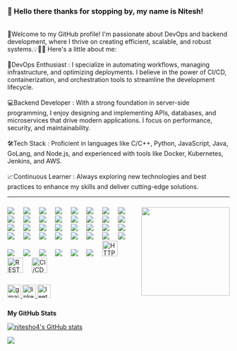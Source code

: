 <h4 align="left"><h3>👋 Hello there thanks for stopping by, my name is <b>Nitesh!</b></h3><br>🚀Welcome to my GitHub profile! I'm passionate about DevOps and backend development, where I thrive on creating efficient, scalable, and robust systems.💡👨‍💻 Here's a little about me:<br><br>🔧DevOps Enthusiast : I specialize in automating workflows, managing infrastructure, and optimizing deployments. I believe in the power of CI/CD, containerization, and orchestration tools to streamline the development lifecycle.<br><br>
💻Backend Developer : With a strong foundation in server-side programming, I enjoy designing and implementing APIs, databases, and microservices that drive modern applications. I focus on performance, security, and maintainability.<br><br>
🛠️Tech Stack : Proficient in languages like C/C++, Python, JavaScript, Java, GoLang, and Node.js, and experienced with tools like Docker, Kubernetes, Jenkins, and AWS.<br><br>
📈Continuous Learner : Always exploring new technologies and best practices to enhance my skills and deliver cutting-edge solutions. </h4>
<hr>

###

<img align="right" height="200" src="https://media.tenor.com/cJtDhl2-MP0AAAAi/goku-dragon-ball.gif"  />

###

<div align="left">
	<img  src="https://skillicons.dev/icons?i=html" />
	<img width="12" />
	<img  src="https://skillicons.dev/icons?i=css" />
	<img width="12" />
	<img  src="https://skillicons.dev/icons?i=javascript" />
	<img width="12" />
	<img  src="https://skillicons.dev/icons?i=bootstrap" />
	<img width="12" />
	<img  src="https://skillicons.dev/icons?i=tailwind" />
	<img width="12" />
	<img  src="https://skillicons.dev/icons?i=sass" />
	<img width="12" />
	<img  src="https://skillicons.dev/icons?i=jquery" />
	<img width="12" />
	<img  src="https://skillicons.dev/icons?i=nodejs" />
	<img width="12" />
	<img  src="https://skillicons.dev/icons?i=express" />
	<img width="12" />
	<img  src="https://skillicons.dev/icons?i=firebase" />
	<img width="12" />
	<img  src="https://skillicons.dev/icons?i=mysql" />
	<img width="12" />
	<img  src="https://skillicons.dev/icons?i=postgresql" />
	<img width="12" />
	<img  src="https://skillicons.dev/icons?i=mongodb" />
	<img width="12" />
	<img  src="https://skillicons.dev/icons?i=django" />
	<img width="12" />
	<img  src="https://skillicons.dev/icons?i=react" />
	<img width="12" />
	<img  src="https://skillicons.dev/icons?i=c" />
	<img width="12" />
	<img  src="https://skillicons.dev/icons?i=cpp" />
	<img width="12" />
	<img  src="https://skillicons.dev/icons?i=java" />
	<img width="12" />
	<img  src="https://skillicons.dev/icons?i=python" />
	<img width="12" />
	<img  src="https://skillicons.dev/icons?i=go" />
	<img width="12" />
	<img  src="https://skillicons.dev/icons?i=bash" />
	<img width="12" />
	<img  src="https://skillicons.dev/icons?i=linux" />
	<img width="12" />
	<img  src="https://skillicons.dev/icons?i=git" />
	<img width="12" />
	<img  src="https://skillicons.dev/icons?i=github" />
	<img width="12" />
	<img  src="https://skillicons.dev/icons?i=aws" />
	<img width="12" />
	<img  src="https://skillicons.dev/icons?i=terraform" />
	<img width="12" />
	<img  src="https://skillicons.dev/icons?i=docker" />
	<img width="12" />
	<img  src="https://skillicons.dev/icons?i=kubernetes" />
	<img width="12" />
	<img  src="https://skillicons.dev/icons?i=postman" />
	<img width="12" />
	<img  src="https://skillicons.dev/icons?i=npm" />
	<img width="12" />
	<img  src="https://skillicons.dev/icons?i=typescript" />
	<img width="12" />
	<img  src="https://skillicons.dev/icons?i=jenkins" />
	<img width="12" />
	<img  src="https://skillicons.dev/icons?i=ubuntu" />
	<img width="12" />
	<img  src="https://skillicons.dev/icons?i=windows" />
	<img width="12" />
	<img  src="https://skillicons.dev/icons?i=vscode" />
	<img width="12" />
	<img  src="https://skillicons.dev/icons?i=githubactions" />
	<img width="12" />
	<img  src="https://skillicons.dev/icons?i=vite" />
	<img width="12" />
	<img  src="https://skillicons.dev/icons?i=wordpress" />
	<img width="12" />
	<img width="35" src="https://user-images.githubusercontent.com/25181517/192107854-765620d7-f909-4953-a6da-36e1ef69eea6.png" alt="HTTP" title="HTTP"/>
  <img width="12" />
	<img width="35" src="https://user-images.githubusercontent.com/25181517/192107858-fe19f043-c502-4009-8c47-476fc89718ad.png" alt="REST" title="REST"/>
	<img width="12" />
	<img width="35" src="https://user-images.githubusercontent.com/25181517/183868728-b2e11072-00a5-47e2-8a4e-4ebbb2b8c554.png" alt="CI/CD" title="CI/CD"/>
</div> 

###

<div align="left">
  <a href="mailto:nsc18035@gmail.com" target="_blank">
    <img src="https://img.shields.io/static/v1?message=Gmail&logo=gmail&label=&color=D14836&logoColor=white&labelColor=&style=for-the-badge" height="30" alt="gmail logo"  />
  </a>
  <a href="https://www.linkedin.com/in/nitesho4/" target="_blank">
    <img src="https://img.shields.io/static/v1?message=LinkedIn&logo=linkedin&label=&color=0077B5&logoColor=white&labelColor=&style=for-the-badge" height="30" alt="linkedin logo"  />
  </a>
  <a href="https://leetcode.com/u/nitesho4/" target="_blank">
    <img src="https://img.shields.io/static/v1?message=LeetCode&logo=leetcode&label=&color=FFA116&logoColor=white&labelColor=&style=for-the-badge" height="30" alt="leetcode logo"  />
  </a>
</div>

###


<b>My GitHub Stats</b>

<a href="http://www.github.com/nitesho4"><img src="https://github-readme-stats.vercel.app/api?username=nitesho4&show_icons=true&hide=stars,prs,issues,&title_color=6366f1&text_color=ffffff&icon_color=ec4899&bg_color=0f172a&hide_border=true&show_icons=true" alt="nitesho4's GitHub stats" /></a>

<a href="http://www.github.com/nitesho4"><img src="https://github-readme-streak-stats.herokuapp.com/?user=nitesho4&stroke=ffffff&background=0f172a&ring=6366f1&fire=6366f1&currStreakNum=ffffff&currStreakLabel=6366f1&sideNums=ffffff&sideLabels=ffffff&dates=ffffff&hide_border=true" /></a>
